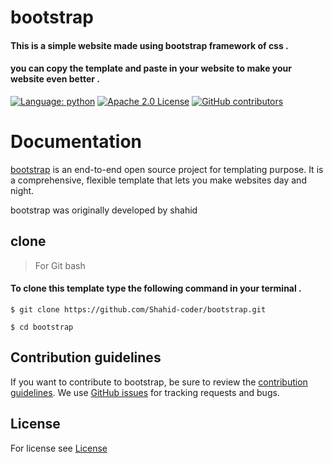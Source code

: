 # bootstrap
#### This is a simple website made using bootstrap framework of css .
#### you can copy the template and paste in your website to make your website even better . 

[![Language: python](https://img.shields.io/github/languages/top/shahid-coder/bootstrap)](https://python.org)
[![Apache 2.0 License](https://img.shields.io/github/license/shahid-coder/bootstrap)](https://github.com/shahid-coder/sbootstrap/LICENSE)
[![GitHub contributors](https://img.shields.io/github/contributors/shahid-coder/bootstrap)](https://github.com/shahid-coder/bootstrap/graphs/contributors)

# Documentation

[bootstrap](https://github.com/Shahid-coder/bootstrap) is an end-to-end open source project 
for templating purpose. It is a comprehensive, flexible template
that lets you make websites day and night.

bootstrap was originally developed by shahid

## clone
> For Git bash
#### To clone this template type the following command in your terminal .
```
$ git clone https://github.com/Shahid-coder/bootstrap.git

$ cd bootstrap
```
## Contribution guidelines
If you want to contribute to bootstrap, be sure to review the
[contribution guidelines](CONTRIBUTING.md).
We use [GitHub issues](https://github.com/Shahid-coder/bootstrap/issues) for
tracking requests and bugs.
## License 
For license see [License](https://github.com/Shahid-coder/bootstrap/blob/main/LICENSE)
